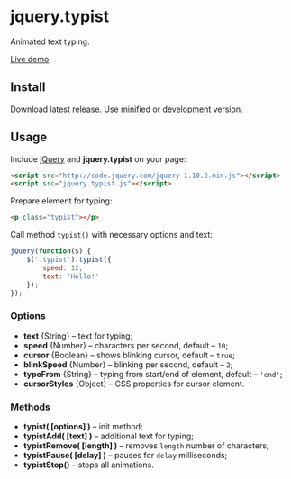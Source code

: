 jquery.typist
=============

Animated text typing.

[Live demo](http://albburtsev.github.io/jquery.typist/)

## Install

Download latest [release](https://github.com/albburtsev/jquery.typist/releases).
Use [minified](https://github.com/albburtsev/jquery.typist/blob/master/jquery.typist.min.js)
or [development](https://github.com/albburtsev/jquery.typist/blob/master/jquery.typist.js) version.

## Usage

Include [jQuery](http://jquery.com) and __jquery.typist__ on your page:

```html
<script src="http://code.jquery.com/jquery-1.10.2.min.js"></script>
<script src="jquery.typist.js"></script>
```

Prepare element for typing:

```html
<p class="typist"></p>
```

Call method ```typist()``` with necessary options and text:

```js
jQuery(function($) {
	$('.typist').typist({
		speed: 12,
		text: 'Hello!'
	});
});

```

### Options

 * __text__ {String} – text for typing;
 * __speed__ {Number} – characters per second, default – ```10```;
 * __cursor__ {Boolean} – shows blinking cursor, default – ```true```;
 * __blinkSpeed__ {Number} – blinking per second, default – ```2```;
 * __typeFrom__ {String} – typing from start/end of element, default – ```'end'```;
 * __cursorStyles__ {Object} – CSS properties for cursor element.

### Methods

 * __typist( [options] )__ – init method;
 * __typistAdd( [text] )__ – additional text for typing;
 * __typistRemove( [length] )__ – removes ```length``` number of characters;
 * __typistPause( [delay] )__ – pauses for ```delay``` milliseconds;
 * __typistStop()__ – stops all animations.

